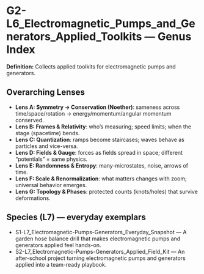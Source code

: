 # G2-L6_Electromagnetic_Pumps_and_Generators_Applied_Toolkits — Genus Index
**Definition:** Collects applied toolkits for electromagnetic pumps and generators.

## Overarching Lenses

- **Lens A: Symmetry -> Conservation (Noether)**: sameness across time/space/rotation → energy/momentum/angular momentum conserved.
- **Lens B: Frames & Relativity**: who’s measuring; speed limits; when the stage (spacetime) bends.
- **Lens C: Quantization**: ramps become staircases; waves behave as particles and vice-versa.
- **Lens D: Fields & Gauge**: forces as fields spread in space; different “potentials” = same physics.
- **Lens E: Randomness & Entropy**: many-microstates, noise, arrows of time.
- **Lens F: Scale & Renormalization**: what matters changes with zoom; universal behavior emerges.
- **Lens G: Topology & Phases**: protected counts (knots/holes) that survive deformations.

## Species (L7) — everyday exemplars
- S1-L7_Electromagnetic-Pumps-Generators_Everyday_Snapshot — A garden hose balance drill that makes electromagnetic pumps and generators applied feel hands-on.
- S2-L7_Electromagnetic-Pumps-Generators_Applied_Field_Kit — An after-school project turning electromagnetic pumps and generators applied into a team-ready playbook.
